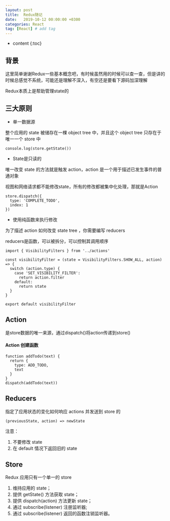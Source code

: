 ```yaml
---
layout: post
title:  Redux随记
date:   2019-10-12 00:00:00 +0300
categories: React
tag: [React] # add tag
---
```


* content
{:toc}


## 背景

这里简单谢谢Redux一些基本概念吧，有时候虽然用的时候可以查一查，但是讲的时候总感觉不系统，可能还是理解不深入，有空还是要看下源码加深理解

Redux本质上是帮助管理state的

## 三大原则

- 单一数据源

整个应用的 state 被储存在一棵 object tree 中，并且这个 object tree 只存在于唯一一个 store 中

```
console.log(store.getState())
```

- State是只读的

唯一改变 state 的方法就是触发 action，action 是一个用于描述已发生事件的普通对象

视图和网络请求都不能修改state，所有的修改都被集中化处理，那就是Action

```
store.dispatch({
  type: 'COMPLETE_TODO',
  index: 1
})
```

- 使用纯函数来执行修改

为了描述 action 如何改变 state tree ，你需要编写 reducers

reducers是函数，可以被拆分，可以控制其调用顺序

```
import { VisibilityFilters } from '../actions'

const visibilityFilter = (state = VisibilityFilters.SHOW_ALL, action) => {
  switch (action.type) {
    case 'SET_VISIBILITY_FILTER':
      return action.filter
    default:
      return state
  }
}

export default visibilityFilter
```

## Action

是store数据的唯一来源，通过dispatch()将action传递到store()

#### Action 创建函数

```
function addTodo(text) {
  return {
    type: ADD_TODO,
    text
  }
}
dispatch(addTodo(text))
```

## Reducers

指定了应用状态的变化如何响应 actions 并发送到 store 的

```
(previousState, action) => newState
```

注意：
1. 不要修改 state
2. 在 default 情况下返回旧的 state

## Store

Redux 应用只有一个单一的 store

1. 维持应用的 state；
2. 提供 getState() 方法获取 state；
3. 提供 dispatch(action) 方法更新 state；
4. 通过 subscribe(listener) 注册监听器;
5. 通过 subscribe(listener) 返回的函数注销监听器。

